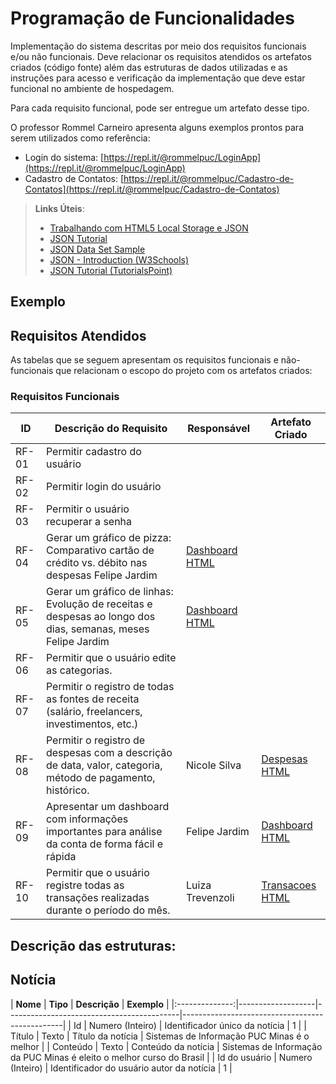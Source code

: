 # Programação de Funcionalidades

Implementação do sistema descritas por meio dos requisitos funcionais e/ou não funcionais. Deve relacionar os requisitos atendidos os artefatos criados (código fonte) além das estruturas de dados utilizadas e as instruções para acesso e verificação da implementação que deve estar funcional no ambiente de hospedagem.

Para cada requisito funcional, pode ser entregue um artefato desse tipo.

O professor Rommel Carneiro apresenta alguns exemplos prontos para serem utilizados como referência:
- Login do sistema: [https://repl.it/@rommelpuc/LoginApp](https://repl.it/@rommelpuc/LoginApp) 
- Cadastro de Contatos: [https://repl.it/@rommelpuc/Cadastro-de-Contatos](https://repl.it/@rommelpuc/Cadastro-de-Contatos)


> **Links Úteis**:
>
> - [Trabalhando com HTML5 Local Storage e JSON](https://www.devmedia.com.br/trabalhando-com-html5-local-storage-e-json/29045)
> - [JSON Tutorial](https://www.w3resource.com/JSON)
> - [JSON Data Set Sample](https://opensource.adobe.com/Spry/samples/data_region/JSONDataSetSample.html)
> - [JSON - Introduction (W3Schools)](https://www.w3schools.com/js/js_json_intro.asp)
> - [JSON Tutorial (TutorialsPoint)](https://www.tutorialspoint.com/json/index.htm)

## Exemplo

## Requisitos Atendidos

As tabelas que se seguem apresentam os requisitos funcionais e não-funcionais que relacionam o escopo do projeto com os artefatos criados:

### Requisitos Funcionais

|ID    | Descrição do Requisito | Responsável | Artefato Criado |
|------|------------------------|------------|-----------------| 
|RF-01|  Permitir cadastro do usuário |  | 
|RF-02|  Permitir login do usuário    |  | 
|RF-03|  Permitir o usuário recuperar a senha |  | 
|RF-04|  Gerar um gráfico de pizza: Comparativo cartão de crédito vs. débito nas despesas  Felipe Jardim  |[Dashboard HTML](https://github.com/ICEI-PUC-Minas-PMV-SI/pmv-si-2025-1-pe1-t7-controla/blob/c01862698fb31de45d2325039bebe215a1d70e9a/src/dashboard.html) 
|RF-05|  Gerar um gráfico de linhas: Evolução de receitas e despesas ao longo dos dias, semanas, meses Felipe Jardim  |[Dashboard HTML](https://github.com/ICEI-PUC-Minas-PMV-SI/pmv-si-2025-1-pe1-t7-controla/blob/c01862698fb31de45d2325039bebe215a1d70e9a/src/dashboard.html)  
|RF-06|  Permitir que o usuário edite as categorias. | |
|RF-07|  Permitir o registro de todas as fontes de receita (salário, freelancers, investimentos, etc.) |  |
|RF-08|  Permitir o registro de despesas com a descrição de data, valor, categoria, método de pagamento, histórico.       |Nicole Silva|[Despesas HTML](https://github.com/ICEI-PUC-Minas-PMV-SI/pmv-si-2025-1-pe1-t7-controla/blob/main/src/Despesas.html)
|RF-09|  Apresentar um dashboard com informações importantes para análise da conta de forma fácil e rápida      |Felipe Jardim  |[Dashboard HTML](https://github.com/ICEI-PUC-Minas-PMV-SI/pmv-si-2025-1-pe1-t7-controla/blob/c01862698fb31de45d2325039bebe215a1d70e9a/src/dashboard.html)
|RF-10|  Permitir que o usuário registre todas as transações realizadas durante o período do mês.      |Luiza Trevenzoli |[Transacoes HTML](https://github.com/ICEI-PUC-Minas-PMV-SI/pmv-si-2025-1-pe1-t7-controla/blob/main/src/transactions.html)


## Descrição das estruturas:

## Notícia
|
**Nome**      | **Tipo**          | **Descrição**                             | **Exemplo**                                    |
|:--------------:|-------------------|-------------------------------------------|------------------------------------------------|
| Id             | Numero (Inteiro)  | Identificador único da notícia            | 1                                              |
| Título         | Texto             | Título da notícia                         | Sistemas de Informação PUC Minas é o melhor                                   |
| Conteúdo       | Texto             | Conteúdo da notícia                       | Sistemas de Informação da PUC Minas é eleito o melhor curso do Brasil                            |
| Id do usuário  | Numero (Inteiro)  | Identificador do usuário autor da notícia | 1                                              |

